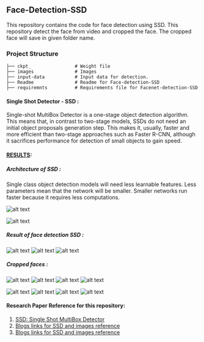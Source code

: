 
## Face-Detection-SSD
This repository contains the code for face detection using SSD. This repository detect the face from video and cropped the face. The cropped face will save in given folder name.

### Project Structure
```
├── ckpt_	             # Weight file
├── images               # Images 
├── input-data           # Input data for detection.
├── Readme               # Readme for Face-detection-SSD
├── requiremnts          # Requirements file for Facenet-detection-SSD
```

#### Single Shot Detector - SSD :
Single-shot MultiBox Detector is a one-stage object detection algorithm. This means that, in contrast to two-stage models, SSDs do not need an initial object proposals generation step. This makes it, usually, faster and more efficient than two-stage approaches such as Faster R-CNN, although it sacrifices performance for detection of small objects to gain speed.

#### [RESULTS](result):

##### Architecture of SSD :
Single class object detection models will need less learnable features. Less parameters mean that the network will be smaller. Smaller networks run faster because it requires less computations.

![alt text](images/ssd_arch.png)

![alt text](images/arch1.png)

##### Result of face detection SSD :

![alt text](images/r1.png)
![alt text](images/r2.png)
![alt text](images/r3.png)


##### Cropped faces :
![alt text](result/f21.jpg)	 	![alt text](result/f22.jpg)		![alt text](result/f23.jpg)		![alt text](result/f24.jpg)

![alt text](result/f11.jpg)		![alt text](result/f12.jpg)		![alt text](result/f13.jpg)		![alt text](result/f14.jpg)



#### Research Paper Reference for this repository:

1. [SSD: Single Shot MultiBox Detector](https://arxiv.org/abs/1512.02325)
2. [Blogs links for SSD and images reference](https://towardsdatascience.com/review-ssd-single-shot-detector-object-detection-851a94607d11)
3. [Blogs links for SSD and images reference](https://towardsdatascience.com/faced-cpu-real-time-face-detection-using-deep-learning-1488681c1602)

